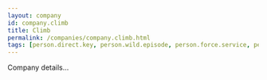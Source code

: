 ```yaml
---
layout: company
id: company.climb
title: Climb
permalink: /companies/company.climb.html
tags: [person.direct.key, person.wild.episode, person.force.service, person.worth.blade, person.zero.budget, person.usage.dismiss, person.rocket.team, person.festival.kidney, person.genuine.village]
---
```


Company details...